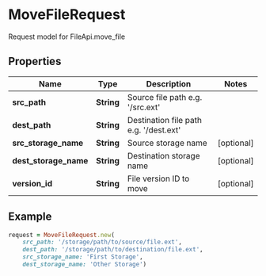 # MoveFileRequest

Request model for FileApi.move_file

## Properties

Name | Type | Description | Notes
---- | ---- | ----------- | -----
**src_path** |**String** |Source file path e.g. '/src.ext' |
**dest_path** |**String** |Destination file path e.g. '/dest.ext' |
**src_storage_name** |**String** |Source storage name |[optional] 
**dest_storage_name** |**String** |Destination storage name |[optional] 
**version_id** |**String** |File version ID to move |[optional] 

## Example
```ruby
request = MoveFileRequest.new(
    src_path: '/storage/path/to/source/file.ext',
    dest_path: '/storage/path/to/destination/file.ext',
    src_storage_name: 'First Storage',
    dest_storage_name: 'Other Storage')
```

